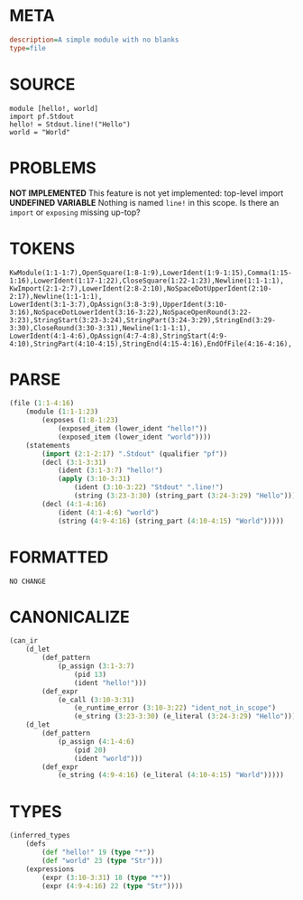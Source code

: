 # META
~~~ini
description=A simple module with no blanks
type=file
~~~
# SOURCE
~~~roc
module [hello!, world]
import pf.Stdout
hello! = Stdout.line!("Hello")
world = "World"
~~~
# PROBLEMS
**NOT IMPLEMENTED**
This feature is not yet implemented: top-level import
**UNDEFINED VARIABLE**
Nothing is named ``line!`` in this scope.
Is there an `import` or `exposing` missing up-top?
# TOKENS
~~~zig
KwModule(1:1-1:7),OpenSquare(1:8-1:9),LowerIdent(1:9-1:15),Comma(1:15-1:16),LowerIdent(1:17-1:22),CloseSquare(1:22-1:23),Newline(1:1-1:1),
KwImport(2:1-2:7),LowerIdent(2:8-2:10),NoSpaceDotUpperIdent(2:10-2:17),Newline(1:1-1:1),
LowerIdent(3:1-3:7),OpAssign(3:8-3:9),UpperIdent(3:10-3:16),NoSpaceDotLowerIdent(3:16-3:22),NoSpaceOpenRound(3:22-3:23),StringStart(3:23-3:24),StringPart(3:24-3:29),StringEnd(3:29-3:30),CloseRound(3:30-3:31),Newline(1:1-1:1),
LowerIdent(4:1-4:6),OpAssign(4:7-4:8),StringStart(4:9-4:10),StringPart(4:10-4:15),StringEnd(4:15-4:16),EndOfFile(4:16-4:16),
~~~
# PARSE
~~~clojure
(file (1:1-4:16)
	(module (1:1-1:23)
		(exposes (1:8-1:23)
			(exposed_item (lower_ident "hello!"))
			(exposed_item (lower_ident "world"))))
	(statements
		(import (2:1-2:17) ".Stdout" (qualifier "pf"))
		(decl (3:1-3:31)
			(ident (3:1-3:7) "hello!")
			(apply (3:10-3:31)
				(ident (3:10-3:22) "Stdout" ".line!")
				(string (3:23-3:30) (string_part (3:24-3:29) "Hello"))))
		(decl (4:1-4:16)
			(ident (4:1-4:6) "world")
			(string (4:9-4:16) (string_part (4:10-4:15) "World")))))
~~~
# FORMATTED
~~~roc
NO CHANGE
~~~
# CANONICALIZE
~~~clojure
(can_ir
	(d_let
		(def_pattern
			(p_assign (3:1-3:7)
				(pid 13)
				(ident "hello!")))
		(def_expr
			(e_call (3:10-3:31)
				(e_runtime_error (3:10-3:22) "ident_not_in_scope")
				(e_string (3:23-3:30) (e_literal (3:24-3:29) "Hello")))))
	(d_let
		(def_pattern
			(p_assign (4:1-4:6)
				(pid 20)
				(ident "world")))
		(def_expr
			(e_string (4:9-4:16) (e_literal (4:10-4:15) "World")))))
~~~
# TYPES
~~~clojure
(inferred_types
	(defs
		(def "hello!" 19 (type "*"))
		(def "world" 23 (type "Str")))
	(expressions
		(expr (3:10-3:31) 18 (type "*"))
		(expr (4:9-4:16) 22 (type "Str"))))
~~~